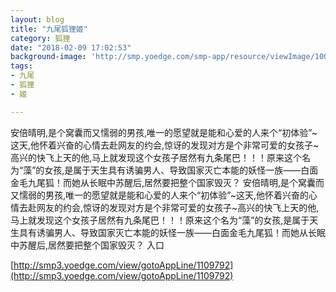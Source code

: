 ```yaml
---
layout: blog
title: "九尾狐狸姬"
category: 狐狸
date: "2018-02-09 17:02:53"
background-image: 'http://smp.yoedge.com/smp-app/resource/viewImage/1003806appline.png'
tags:
- 九尾
- 狐狸
- 姬

---
```

安倍晴明,是个窝囊而又懦弱的男孩,唯一的愿望就是能和心爱的人来个“初体验”~这天,他怀着兴奋的心情去赴网友的约会,惊讶的发现对方是个非常可爱的女孩子~高兴的快飞上天的他,马上就发现这个女孩子居然有九条尾巴！！！原来这个名为“藻”的女孩,是属于天生具有诱骗男人、导致国家灭亡本能的妖怪一族——白面金毛九尾狐！而她从长眠中苏醒后,居然要把整个国家毁灭？
安倍晴明,是个窝囊而又懦弱的男孩,唯一的愿望就是能和心爱的人来个“初体验”~这天,他怀着兴奋的心情去赴网友的约会,惊讶的发现对方是个非常可爱的女孩子~高兴的快飞上天的他,马上就发现这个女孩子居然有九条尾巴！！！原来这个名为“藻”的女孩,是属于天生具有诱骗男人、导致国家灭亡本能的妖怪一族——白面金毛九尾狐！而她从长眠中苏醒后,居然要把整个国家毁灭？
入口

[http://smp3.yoedge.com/view/gotoAppLine/1109792](http://smp3.yoedge.com/view/gotoAppLine/1109792)

        
